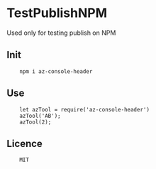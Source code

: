 # TestPublishNPM
Used only for testing publish on NPM


## Init
        npm i az-console-header

## Use 
        
        let azTool = require('az-console-header')
        azTool('AB');
        azTool(2);

## Licence
        MIT
